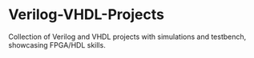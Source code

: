 # Verilog-VHDL-Projects
Collection of Verilog and VHDL projects with simulations and testbench, showcasing FPGA/HDL skills.
